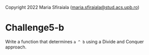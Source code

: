 Copyright 2022 Maria Sfiraiala (maria.sfiraiala@stud.acs.upb.ro)

# Challenge5-b

Write a function that determines `a ^ b` using a Divide and Conquer approach.